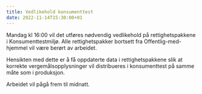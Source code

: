 ```yaml
---
title: Vedlikehold konsumenttest
date: 2022-11-14T15:30:00+01
---
```


Mandag kl 16:00 vil det utføres nødvendig vedlikehold på rettighetspakkene i Konsumenttestmiljø. Alle rettighetspakker bortsett fra Offentlig-med-hjemmel vil være berørt av arbeidet. 

Hensikten med dette er å få oppdaterte data i rettighetspakkene slik at korrekte vergemålsopplysninger vil distribueres i konsumenttest på samme måte som i produksjon. 

Arbeidet vil pågå frem til midnatt. 
